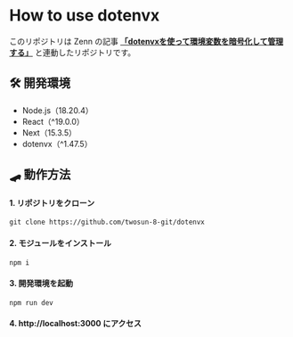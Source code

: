 # How to use dotenvx

このリポジトリは Zenn の記事 **[「dotenvxを使って環境変数を暗号化して管理する」]([https://zenn.dev/cocomina/](https://zenn.dev/cocomina/articles/how-to-use-dotenvx))**
と連動したリポジトリです。

## 🛠️ 開発環境

- Node.js（18.20.4）
- React（^19.0.0）
- Next（15.3.5）
- dotenvx（^1.47.5）

## 🛹 動作方法

#### 1. リポジトリをクローン

```
git clone https://github.com/twosun-8-git/dotenvx
```

#### 2. モジュールをインストール

```
npm i
```

#### 3. 開発環境を起動

```
npm run dev
```

#### 4. http://localhost:3000 にアクセス
